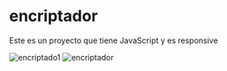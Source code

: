 # encriptador
Este es un proyecto que tiene JavaScript y es responsive 



![encriptado1](https://user-images.githubusercontent.com/53599271/117469118-ac232f00-af55-11eb-9164-d034832b6c92.PNG)
![encriptador](https://user-images.githubusercontent.com/53599271/117469133-ae858900-af55-11eb-9cf7-e25bba484d4d.PNG)
